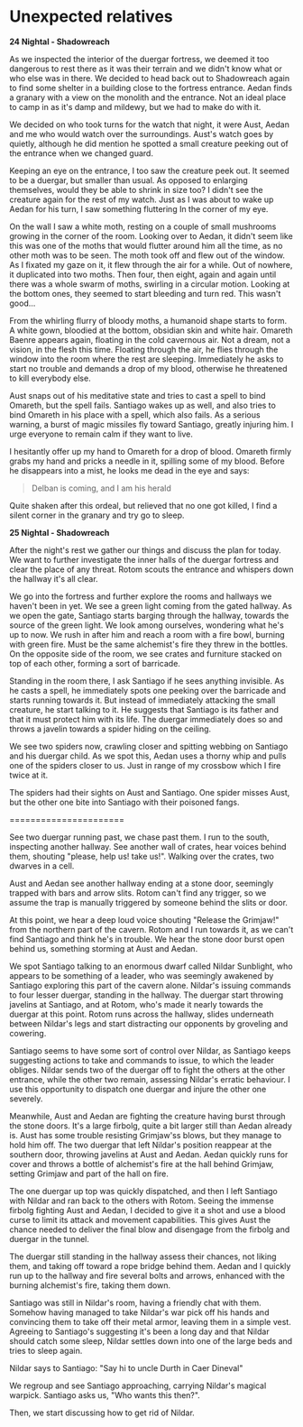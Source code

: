 # Unexpected relatives

**24 Nightal - Shadowreach**

As we inspected the interior of the duergar fortress, we deemed it too dangerous to rest there as it was their terrain and we didn't know what or who else was in there. We decided to head back out to Shadowreach again to find some shelter in a building close to the fortress entrance. Aedan finds a granary with a view on the monolith and the entrance. Not an ideal place to camp in as it's damp and mildewy, but we had to make do with it.

We decided on who took turns for the watch that night, it were Aust, Aedan and me who would watch over the surroundings. Aust's watch goes by quietly, although he did mention he spotted a small creature peeking out of the entrance when we changed guard.

Keeping an eye on the entrance, I too saw the creature peek out. It seemed to be a duergar, but smaller than usual. As opposed to enlarging themselves, would they be able to shrink in size too? I didn't see the creature again for the rest of my watch. Just as I was about to wake up Aedan for his turn, I saw something fluttering In the corner of my eye.

On the wall I saw a white moth, resting on a couple of small mushrooms growing in the corner of the room. Looking over to Aedan, it didn't seem like this was one of the moths that would flutter around him all the time, as no other moth was to be seen. The moth took off and flew out of the window. As I fixated my gaze on it, it flew through the air for a while. Out of nowhere, it duplicated into two moths. Then four, then eight, again and again until there was a whole swarm of moths, swirling in a circular motion. Looking at the bottom ones, they seemed to start bleeding and turn red. This wasn't good...

From the whirling flurry of bloody moths, a humanoid shape starts to form. A white gown, bloodied at the bottom, obsidian skin and white hair. Omareth Baenre appears again, floating in the cold cavernous air. Not a dream, not a vision, in the flesh this time. Floating through the air, he flies through the window into the room where the rest are sleeping. Immediately he asks to start no trouble and demands a drop of my blood, otherwise he threatened to kill everybody else.

Aust snaps out of his meditative state and tries to cast a spell to bind Omareth, but the spell fails. Santiago wakes up as well, and also tries to bind Omareth in his place with a spell, which also fails. As a serious warning, a burst of magic missiles fly toward Santiago, greatly injuring him. I urge everyone to remain calm if they want to live. 

I hesitantly offer up my hand to Omareth for a drop of blood. Omareth firmly grabs my hand and pricks a needle in it, spilling some of my blood. Before he disappears into a mist, he looks me dead in the eye and says:

> Delban is coming, and I am his herald

Quite shaken after this ordeal, but relieved that no one got killed, I find a silent corner in the granary and try go to sleep.

**25 Nightal - Shadowreach**

After the night's rest we gather our things and discuss the plan for today. We want to further investigate the inner halls of the duergar fortress and clear the place of any threat. Rotom scouts the entrance and whispers down the hallway it's all clear.

We go into the fortress and further explore the rooms and hallways we haven't been in yet. We see a green light coming from the gated hallway. As we open the gate, Santiago starts barging through the hallway, towards the source of the green light. We look among ourselves, wondering what he's up to now. We rush in after him and reach a room with a fire bowl, burning with green fire. Must be the same alchemist's fire they threw in the bottles. On the opposite side of the room, we see crates and furniture stacked on top of each other, forming a sort of barricade.

Standing in the room there, I ask Santiago if he sees anything invisible. As he casts a spell, he immediately spots one peeking over the barricade and starts running towards it. But instead of immediately attacking the small creature, he start talking to it. He suggests that Santiago is its father and that it must protect him with its life. The duergar immediately does so and throws a javelin towards a spider hiding on the ceiling.

We see two spiders now, crawling closer and spitting webbing on Santiago and his duergar child. As we spot this, Aedan uses a thorny whip and pulls one of the spiders closer to us. Just in range of my crossbow which I fire twice at it.

The spiders had their sights on Aust and Santiago. One spider misses Aust, but the other one bite into Santiago with their poisoned fangs.

======================

See two duergar running past, we chase past them. I run to the south, inspecting another hallway. See another wall of crates, hear voices behind them, shouting "please, help us! take us!". Walking over the crates, two dwarves in a cell.

Aust and Aedan see another hallway ending at a stone door, seemingly trapped with bars and arrow slits. Rotom can't find any trigger, so we assume the trap is manually triggered by someone behind the slits or door.

At this point, we hear a deep loud voice shouting "Release the Grimjaw!" from the northern part of the cavern. Rotom and I run towards it, as we can't find Santiago and think he's in trouble. We hear the stone door burst open behind us, something storming at Aust and Aedan.

We spot Santiago talking to an enormous dwarf called Nildar Sunblight, who appears to be something of a leader, who was seemingly awakened by Santiago exploring this part of the cavern alone. Nildar's issuing commands to four lesser duergar, standing in the hallway. The duergar start throwing javelins at Santiago, and at Rotom, who's made it nearly towards the duergar at this point. Rotom runs across the hallway, slides underneath between Nildar's legs and start distracting our opponents by groveling and cowering.

Santiago seems to have some sort of control over Nildar, as Santiago keeps suggesting actions to take and commands to issue, to which the leader obliges. Nildar sends two of the duergar off to fight the others at the other entrance, while the other two remain, assessing Nildar's erratic behaviour. I use this opportunity to dispatch one duergar and injure the other one severely.

Meanwhile, Aust and Aedan are fighting the creature having burst through the stone doors. It's a large firbolg, quite a bit larger still than Aedan already is. Aust has some trouble resisting Grimjaw'ss blows, but they manage to hold him off. The two duergar that left Nildar's position reappear at the southern door, throwing javelins at Aust and Aedan. Aedan quickly runs for cover and throws a bottle of alchemist's fire at the hall behind Grimjaw, setting Grimjaw and part of the hall on fire.

The one duergar up top was quickly dispatched, and then I left Santiago with Nildar and ran back to the others with Rotom. Seeing the immense firbolg fighting Aust and Aedan, I decided to give it a shot and use a blood curse to limit its attack and movement capabilities. This gives Aust the chance needed to deliver the final blow and disengage from the firbolg and duergar in the tunnel.

The duergar still standing in the hallway assess their chances, not liking them, and taking off toward a rope bridge behind them. Aedan and I quickly run up to the hallway and fire several bolts and arrows, enhanced with the burning alchemist's fire, taking them down.

Santiago was still in Nildar's room, having a friendly chat with them. Somehow having managed to take Nildar's war pick off his hands and convincing them to take off their metal armor, leaving them in a simple vest. Agreeing to Santiago's suggesting it's been a long day and that Nildar should catch some sleep, Nildar settles down into one of the large beds and tries to sleep again.

Nildar says to Santiago: "Say hi to uncle Durth in Caer Dineval"

We regroup and see Santiago approaching, carrying Nildar's magical warpick. Santiago asks us, "Who wants this then?".

Then, we start discussing how to get rid of Nildar.